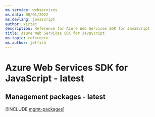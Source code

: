 ```yaml
---
ms.service: webservices
ms.data: 08/01/2022
ms.devlang: javascript
author: xirzec
description: Reference for Azure Web Services SDK for JavaScript
title: Azure Web Services SDK for JavaScript
ms.topic: reference
ms.author: jeffish
---
```

# Azure Web Services SDK for JavaScript - latest

## Management packages - latest
[!INCLUDE [mgmt-packages](web-services-mgmt-index.md)]